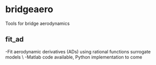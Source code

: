# bridgeaero

Tools for bridge aerodynamics


## fit_ad
-Fit aerodynamic derivatives (ADs) using rational functions surrogate models \ 
-Matlab code available, Python implementation to come
